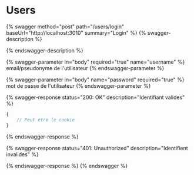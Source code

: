 # Users

{% swagger method="post" path="/users/login" baseUrl="http://localhost:3010" summary="Login" %}
{% swagger-description %}

{% endswagger-description %}

{% swagger-parameter in="body" required="true" name="username" %}
email/pseudonyme de l'utilisateur
{% endswagger-parameter %}

{% swagger-parameter in="body" name="password" required="true" %}
mot de passe de l'utilisateur 
{% endswagger-parameter %}

{% swagger-response status="200: OK" description="Identifiant valides" %}
```javascript
{
    // Peut être le cookie
}
```
{% endswagger-response %}

{% swagger-response status="401: Unauthorized" description="Identifient invalides" %}

{% endswagger-response %}
{% endswagger %}

